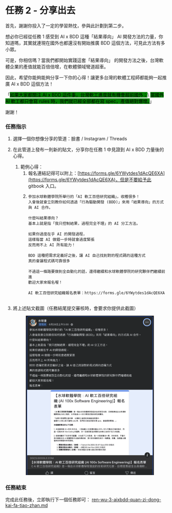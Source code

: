 # 任務 2 - 分享出去

首先，謝謝你投入了一定的學習熱忱，參與此計劃到第二步。

想必你已經從任務 1 感受到 AI x BDD 這種「結果導向」 AI 開發方法的力量，你知道嗎，其實就連現在國外也都還沒有開始推廣 BDD 這個方法，可見此方法有多小眾。

可是，你相信嗎？當我們都開始實踐這套「結果導向」 的開發方法之後，台灣軟體企業的產值就能百倍倍增，在軟體領域彎道超車。

因此，希望你能夠能夠分享一下你的心得！讓更多台灣的軟體工程師都能夠一起推廣 AI x BDD 這個方法！

「<mark style="background-color:green;">如果大家都關注 AI x BDD 這件事，台灣軟工進度就有機會超前國外；</mark>\ <mark style="background-color:green;">當國外 AI 軟工都只會寫 rules 時，我們就已經全部都在寫 spec，產值絕對爆增。</mark>」

謝謝！

### 任務指示

1. 選擇一個你想像分享的管道：臉書 / Instagram / Threads
2. 在此管道上發布一則新的貼文，分享你在任務 1 中見證到 AI x BDD 力量後的心得。
   1. 範例心得：
      1. 報名連結記得可以附上：[https://forms.gle/6YWytdes1dAcQE6XA](https://forms.gle/6YWytdes1dAcQE6XA)，但是不要給予此 gitbook 入口。
      2.  ```
          參加水球軟體學院所舉行的「AI 軟工百倍研究組織」，收穫很多！
          入會後就會立刻教你如何透過「行為驅動開發 (BDD)」來用「結果導向」的方式與 AI 合作。

          什麼叫結果導向？
          基本上就是指「我只控制結果，過程完全不理」的 AI 分工方法。

          如果你過度在乎 AI 的開發過程，
          這樣每當 AI 做錯一步時就會過度緊張
          反而用不上 AI 所有能力！

          BDD 這種把需求定義好之後，讓 AI 自己找到對的程式碼的這種方式
          真的會讓程式碼可靠很多

          不過這一條路要做到全自動化的話，還得繼續和水球軟體學院的研究夥伴們繼續前進
          歡迎大家來報名喔！

          AI 軟工百倍研究組織報名表單：https://forms.gle/6YWytdes1dAcQE6XA


          ```


3.  將上述貼文截圖（任務結尾提交審核時，會要求你提供此截圖）

    <figure><img src=".gitbook/assets/image (5).png" alt=""><figcaption></figcaption></figure>

### 任務結束

完成此任務後，立即執行下一個任務即可： [ren-wu-3-aixbdd-quan-zi-dong-kai-fa-tiao-zhan.md](ren-wu-3-aixbdd-quan-zi-dong-kai-fa-tiao-zhan.md "mention")
